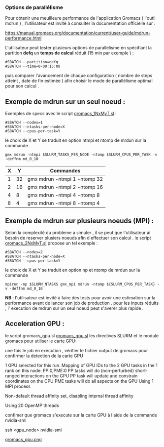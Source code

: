 ### Options de parallélisme 

Pour obtenir une meuilleure performance de l'application Gromacs ( l'outil mdrun ) , l'utilisateur est invité à consulter la documentation officielle sur : 

https://manual.gromacs.org/documentation/current/user-guide/mdrun-performance.html 

L'utilisateur peut tester plusieurs options de parallelisme  en spécifiant la partition **defq** un **temps de calcul** réduit (15 min par exemple )  : 

```
#SBATCH --partition=defq
#SBATCH --time=0-00:15:00
```

puis comparer l'avancement de chaque configuration  ( nombre de steps atteint , date de fin estimée )  afin  choisir le mode de parallélisme  optimal pour son  calcul  .

## Exemple de mdrun  sur un seul noeud : 

Exemples de specs avec le script [gromacs_1NxMyT.sl](gromacs_1NxMyT.sl)  :

```
#SBATCH --nodes=1
#SBATCH --ntasks-per-node=X
#SBATCH --cpus-per-task=Y
```

le choix de X et Y se traduit en option ntmpi et ntomp de mrdun sur la commande 
```
gmx mdrun -ntmpi $SLURM_TASKS_PER_NODE -ntomp $SLURM_CPUS_PER_TASK -v -deffnm md_0_10
```

| X  | Y  | Commandes                    | 
| ---| ---| -----------------------------| 
| 1  | 32 | gmx mdrun -ntmpi 1 -ntomp 32 |
| 2  | 16 | gmx mdrun -ntmpi 2 -ntomp 16 |
| 4  | 8  | gmx mdrun -ntmpi 4 -ntomp 8  | 
| 8  | 4  | gmx mdrun -ntmpi 8 -ntomp 4  | 

## Exemple de mdrun  sur plusieurs noeuds (MPI) : 

Selon la complexité du probleme a simuler , il se peut que l'utilisateur ai besoin de reserver plusiers noeuds afin d effectuer son calcul . le script  [gromacs_2NxMyT.sl](gromacs_2NxMyT.sl) propose un tel exemple : 

```
#SBATCH --nodes=2
#SBATCH --ntasks-per-node=X
#SBATCH --cpus-per-task=Y
```

le choix de X et Y se traduit en option np et ntomp de mrdun sur la commande 

```
mpirun -np $SLURM_NTASKS gmx_mpi mdrun -ntomp ${SLURM_CPUS_PER_TASK} -v -deffnm md_0_10
```

**NB** :  l'utilisateur est invité à faire des tests pour avoir une estimation sur la performance avant de lancer son job de production  . pour les inputs réduits , l' execution de mdrun sur un seul noeud peut s'averer plus rapide .


## Acceleration GPU : 

le script gromacs_gpu.sl [gromacs_gpu.sl](gromacs_gpu.sl)  les directives SLURM et le module gromacs pour utiliser le carte GPU:  

une fois le job en execution , vérifier le fichier output de gromacs pour confirmer la detection de la carte GPU  

1 GPU selected for this run.
Mapping of GPU IDs to the 2 GPU tasks in the 1 rank on this node:
  PP:0,PME:0
PP tasks will do (non-perturbed) short-ranged interactions on the GPU
PP task will update and constrain coordinates on the CPU
PME tasks will do all aspects on the GPU
Using 1 MPI process

Non-default thread affinity set, disabling internal thread affinity

Using 20 OpenMP threads


confimer  que gromacs s'execute sur la carte GPU à l aide de la commande nvidia-smi 

ssh <gpu_node> 
nvidia-smi 

[gromacs_gpu.png](gromacs_gpu.png)


